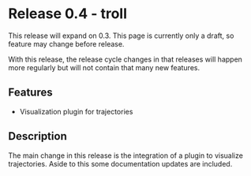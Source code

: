 # Release 0.4 - troll #

This release will expand on 0.3. This page is currently only a draft, so feature may change before release.

With this release, the release cycle changes in that releases will happen more regularly but will not contain that many new features.

## Features ##
  * Visualization plugin for trajectories

## Description ##
The main change in this release is the integration of a plugin to visualize trajectories. Aside to this some documentation updates are included.